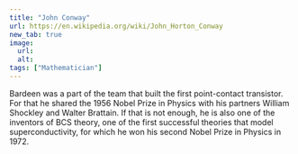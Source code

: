 ```yaml
---
title: "John Conway"
url: https://en.wikipedia.org/wiki/John_Horton_Conway
new_tab: true
image:
  url:
  alt:
tags: ["Mathematician"]
---
```


Bardeen was a part of the team that built the first point-contact transistor. For that he shared the 1956 Nobel Prize in Physics with his partners William Shockley and Walter Brattain. If that is not enough, he is also one of the inventors of BCS theory, one of the first successful theories that model superconductivity, for which he won his second Nobel Prize in Physics in 1972.
